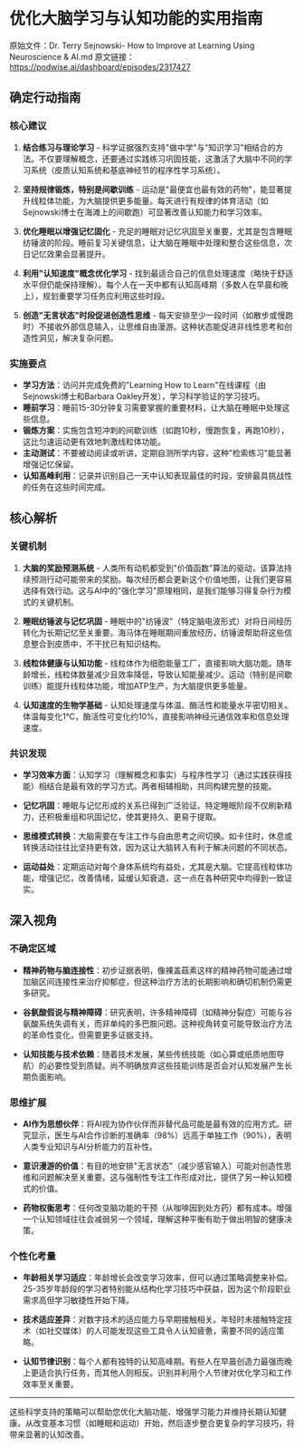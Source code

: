 # 优化大脑学习与认知功能的实用指南

原始文件：Dr. Terry Sejnowski- How to Improve at Learning Using Neuroscience & AI.md
原文链接：https://podwise.ai/dashboard/episodes/2317427

## 确定行动指南

### 核心建议
1. **结合练习与理论学习** - 科学证据强烈支持"做中学"与"知识学习"相结合的方法。不仅要理解概念，还要通过实践练习巩固技能，这激活了大脑中不同的学习系统（皮质认知系统和基底神经节的程序性学习系统）。

2. **坚持规律锻炼，特别是间歇训练** - 运动是"最便宜也最有效的药物"，能显著提升线粒体功能，为大脑提供更多能量。每天进行有规律的体育活动（如Sejnowski博士在海滩上的间歇跑）可显著改善认知能力和学习效率。

3. **优化睡眠以增强记忆固化** - 充足的睡眠对记忆巩固至关重要，尤其是包含睡眠纺锤波的阶段。睡前复习关键信息，让大脑在睡眠中处理和整合这些信息，次日记忆效果会显著提升。

4. **利用"认知速度"概念优化学习** - 找到最适合自己的信息处理速度（略快于舒适水平但仍能保持理解）。每个人在一天中都有认知高峰期（多数人在早晨和晚上），规划重要学习任务应利用这些时段。

5. **创造"无言状态"时段促进创造性思维** - 每天安排至少一段时间（如散步或慢跑时）不接收外部信息输入，让思维自由漫游。这种状态能促进非线性思考和创造性洞见，解决复杂问题。

### 实施要点
- **学习方法**：访问并完成免费的"Learning How to Learn"在线课程（由Sejnowski博士和Barbara Oakley开发），学习科学验证的学习技巧。
- **睡前学习**：睡前15-30分钟复习需要掌握的重要材料，让大脑在睡眠中处理这些信息。
- **锻炼方案**：实施包含短冲刺的间歇训练（如跑10秒，慢跑恢复，再跑10秒），这比匀速运动更有效地刺激线粒体功能。
- **主动测试**：不要被动阅读或听讲，定期自测所学内容，这种"检索练习"能显著增强记忆保留。
- **认知高峰利用**：记录并识别自己一天中认知表现最佳的时段，安排最具挑战性的任务在这些时间完成。

## 核心解析

### 关键机制
1. **大脑的奖励预测系统** - 人类所有动机都受到"价值函数"算法的驱动，该算法持续预测行动可能带来的奖励。每次经历都会更新这个价值地图，让我们更容易选择有效行动。这与AI中的"强化学习"原理相同，是我们能够习得复杂行为模式的关键机制。

2. **睡眠纺锤波与记忆巩固** - 睡眠中的"纺锤波"（特定脑电波形式）对将日间经历转化为长期记忆至关重要。海马体在睡眠期间重放经历，纺锤波帮助将这些信息整合到皮质中，不干扰已有知识结构。

3. **线粒体健康与认知功能** - 线粒体作为细胞能量工厂，直接影响大脑功能。随年龄增长，线粒体数量减少且效率降低，导致认知能量减少。运动（特别是间歇训练）能提升线粒体功能，增加ATP生产，为大脑提供更多能量。

4. **认知速度的生物学基础** - 认知处理速度与体温、酶活性和能量水平密切相关。体温每变化1°C，酶活性可变化约10%，直接影响神经元通信效率和信息处理速度。

### 共识发现
- **学习效率方面**：认知学习（理解概念和事实）与程序性学习（通过实践获得技能）相结合是最有效的学习方式。两者相辅相助，共同构建完整的技能。

- **记忆巩固**：睡眠与记忆形成的关系已得到广泛验证。特定睡眠阶段不仅刷新精力，还积极重组和巩固记忆，使其更持久、更易于提取。

- **思维模式转换**：大脑需要在专注工作与自由思考之间切换。如卡住时，休息或转换活动往往比坚持更有效，因为这让大脑转入有利于解决问题的不同状态。

- **运动益处**：定期运动对每个身体系统均有益处，尤其是大脑。它提高线粒体功能，增强记忆，改善情绪，延缓认知衰退，这一点在各种研究中均得到一致证实。

## 深入视角

### 不确定区域
- **精神药物与脑连接性**：初步证据表明，像裸盖菇素这样的精神药物可能通过增加脑区间连接性来治疗抑郁症，但这种治疗方法的长期影响和确切机制仍需更多研究。

- **谷氨酸假说与精神障碍**：研究表明，许多精神障碍（如精神分裂症）可能与谷氨酸系统失调有关，而非单纯的多巴胺问题。这种视角转变可能导致治疗方法的革命性变化，但需要更多证据支持。

- **认知技能与技术依赖**：随着技术发展，某些传统技能（如心算或纸质地图导航）的必要性受到质疑。尚不明确放弃这些技能训练是否会对认知发展产生长期负面影响。

### 思维扩展
- **AI作为思想伙伴**：将AI视为协作伙伴而非替代品可能是最有效的应用方式。研究显示，医生与AI合作诊断的准确率（98%）远高于单独工作（90%），表明人类专业知识与AI分析能力的互补性。

- **意识漫游的价值**：有目的地安排"无言状态"（减少感官输入）可能对创造性思维和问题解决至关重要。这与强制性专注工作形成对比，提供了另一种认知模式的价值。

- **药物权衡思考**：任何改变脑功能的干预（从咖啡因到处方药）都有成本。增强一个认知领域往往会减弱另一个领域，理解这种平衡有助于做出明智的健康决策。

### 个性化考量
- **年龄相关学习适应**：年龄增长会改变学习效率，但可以通过策略调整来补偿。25-35岁年龄段的学习者特别能从结构化学习技巧中获益，因为这个阶段职业需求高但学习敏捷性开始下降。

- **技术适应差异**：对数字技术的适应能力与早期接触相关。年轻时未接触特定技术（如社交媒体）的人可能发现这些工具令人认知疲惫，需要不同的适应策略。

- **认知节律识别**：每个人都有独特的认知高峰期。有些人在早晨创造力最强而晚上更适合执行任务，而其他人则相反。识别并利用个人节律对优化学习和工作效率至关重要。

---

这些科学支持的策略可以帮助您优化大脑功能、增强学习能力并维持长期认知健康。从改变基本习惯（如睡眠和运动）开始，然后逐步整合更复杂的学习技巧，将带来显著的认知改善。
